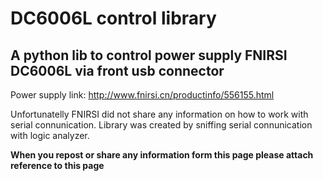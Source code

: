 # DC6006L control library

 ## A python lib to control power supply FNIRSI DC6006L via front usb connector
 Power supply link: http://www.fnirsi.cn/productinfo/556155.html
 
 Unfortunatelly FNIRSI did not share any information on how to work with serial connunication. 
 Library was created by sniffing serial connunication with logic analyzer. 
 
 **When you repost or share any information form this page please attach reference to this page**




